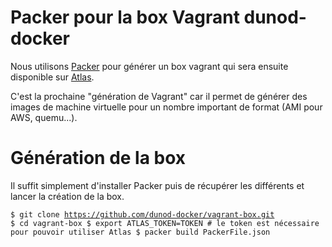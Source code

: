 # Packer pour la box Vagrant dunod-docker 

Nous utilisons [Packer](https://www.packer.io/) pour générer un box vagrant qui sera ensuite disponible sur [Atlas](https://atlas.hashicorp.com).

C'est la prochaine "génération de Vagrant" car il permet de générer des images de machine virtuelle pour un nombre important de format (AMI pour AWS, quemu...).

# Génération de la box

Il suffit simplement d'installer Packer puis de récupérer les différents et lancer la création de la box.

<code>$ git clone https://github.com/dunod-docker/vagrant-box.git
$ cd vagrant-box
$  export ATLAS_TOKEN=TOKEN # le token est nécessaire pour pouvoir utiliser Atlas
$ packer build PackerFile.json</code>
